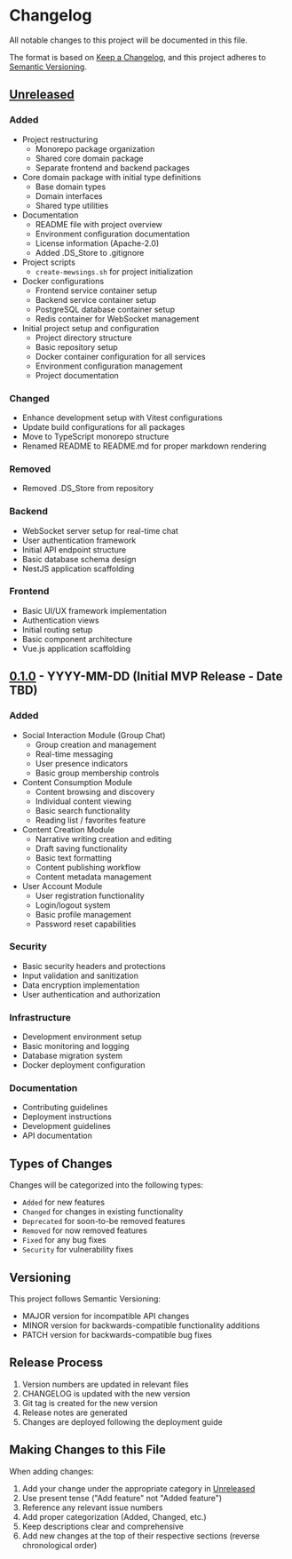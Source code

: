 # Changelog
All notable changes to this project will be documented in this file.

The format is based on [Keep a Changelog](https://keepachangelog.com/en/1.0.0/),
and this project adheres to [Semantic Versioning](https://semver.org/spec/v2.0.0.html).

## [Unreleased]

### Added
- Project restructuring
    - Monorepo package organization
    - Shared core domain package
    - Separate frontend and backend packages
- Core domain package with initial type definitions
    - Base domain types
    - Domain interfaces
    - Shared type utilities
- Documentation
    - README file with project overview
    - Environment configuration documentation
    - License information (Apache-2.0)
    - Added .DS_Store to .gitignore
- Project scripts
    - `create-mewsings.sh` for project initialization
- Docker configurations
    - Frontend service container setup
    - Backend service container setup
    - PostgreSQL database container setup
    - Redis container for WebSocket management
- Initial project setup and configuration
    - Project directory structure
    - Basic repository setup
    - Docker container configuration for all services
    - Environment configuration management
    - Project documentation

### Changed
- Enhance development setup with Vitest configurations
- Update build configurations for all packages
- Move to TypeScript monorepo structure
- Renamed README to README.md for proper markdown rendering

### Removed
- Removed .DS_Store from repository

### Backend
- WebSocket server setup for real-time chat
- User authentication framework
- Initial API endpoint structure
- Basic database schema design
- NestJS application scaffolding

### Frontend
- Basic UI/UX framework implementation
- Authentication views
- Initial routing setup
- Basic component architecture
- Vue.js application scaffolding

## [0.1.0] - YYYY-MM-DD (Initial MVP Release - Date TBD)

### Added
- Social Interaction Module (Group Chat)
    - Group creation and management
    - Real-time messaging
    - User presence indicators
    - Basic group membership controls
- Content Consumption Module
    - Content browsing and discovery
    - Individual content viewing
    - Basic search functionality
    - Reading list / favorites feature
- Content Creation Module
    - Narrative writing creation and editing
    - Draft saving functionality
    - Basic text formatting
    - Content publishing workflow
    - Content metadata management
- User Account Module
    - User registration functionality
    - Login/logout system
    - Basic profile management
    - Password reset capabilities

### Security
- Basic security headers and protections
- Input validation and sanitization
- Data encryption implementation
- User authentication and authorization

### Infrastructure
- Development environment setup
- Basic monitoring and logging
- Database migration system
- Docker deployment configuration

### Documentation
- Contributing guidelines
- Deployment instructions
- Development guidelines
- API documentation

## Types of Changes
Changes will be categorized into the following types:
- `Added` for new features
- `Changed` for changes in existing functionality
- `Deprecated` for soon-to-be removed features
- `Removed` for now removed features
- `Fixed` for any bug fixes
- `Security` for vulnerability fixes

## Versioning
This project follows Semantic Versioning:
- MAJOR version for incompatible API changes
- MINOR version for backwards-compatible functionality additions
- PATCH version for backwards-compatible bug fixes

## Release Process
1. Version numbers are updated in relevant files
2. CHANGELOG is updated with the new version
3. Git tag is created for the new version
4. Release notes are generated
5. Changes are deployed following the deployment guide

## Making Changes to this File
When adding changes:
1. Add your change under the appropriate category in [Unreleased]
2. Use present tense ("Add feature" not "Added feature")
3. Reference any relevant issue numbers
4. Add proper categorization (Added, Changed, etc.)
5. Keep descriptions clear and comprehensive
6. Add new changes at the top of their respective sections (reverse chronological order)

[Unreleased]: https://github.com/username/mewsings/compare/v0.1.0...HEAD
[0.1.0]: https://github.com/username/mewsings/releases/tag/v0.1.0
